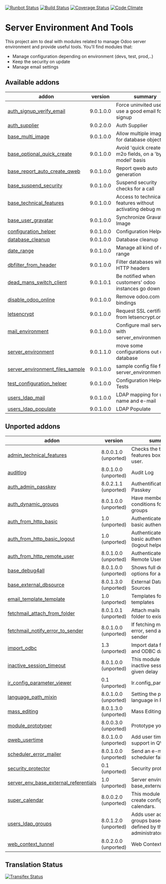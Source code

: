 [![Runbot Status](https://runbot.odoo-community.org/runbot/badge/flat/149/9.0.svg)](https://runbot.odoo-community.org/runbot/repo/github-com-oca-server-tools-149)
[![Build Status](https://travis-ci.org/OCA/server-tools.svg?branch=9.0)](https://travis-ci.org/OCA/server-tools)
[![Coverage Status](https://coveralls.io/repos/OCA/server-tools/badge.png?branch=9.0)](https://coveralls.io/r/OCA/server-tools?branch=9.0)
[![Code Climate](https://codeclimate.com/github/OCA/server-tools/badges/gpa.svg)](https://codeclimate.com/github/OCA/server-tools)

Server Environment And Tools
============================

This project aim to deal with modules related to manage Odoo server environment and provide useful tools. You'll find modules that:

 - Manage configuration depending on environment (devs, test, prod,..)
 - Keep the security on update
 - Manage email settings

[//]: # (addons)
Available addons
----------------
addon | version | summary
--- | --- | ---
[auth_signup_verify_email](auth_signup_verify_email/) | 9.0.1.0.0 | Force uninvited users to use a good email for signup
[auth_supplier](auth_supplier/) | 9.0.2.0.0 | Auth Supplier
[base_multi_image](base_multi_image/) | 9.0.1.0.0 | Allow multiple images for database objects
[base_optional_quick_create](base_optional_quick_create/) | 9.0.1.0.0 | Avoid 'quick create' on m2o fields, on a 'by model' basis
[base_report_auto_create_qweb](base_report_auto_create_qweb/) | 9.0.1.0.0 | Report qweb auto generation
[base_suspend_security](base_suspend_security/) | 9.0.1.0.0 | Suspend security checks for a call
[base_technical_features](base_technical_features/) | 9.0.1.0.0 | Access to technical features without activating debug mode
[base_user_gravatar](base_user_gravatar/) | 9.0.1.0.0 | Synchronize Gravatar Image
[configuration_helper](configuration_helper/) | 9.0.1.0.0 | Configuration Helper
[database_cleanup](database_cleanup/) | 9.0.1.0.0 | Database cleanup
[date_range](date_range/) | 9.0.1.0.0 | Manage all kind of date range
[dbfilter_from_header](dbfilter_from_header/) | 9.0.1.0.0 | Filter databases with HTTP headers
[dead_mans_switch_client](dead_mans_switch_client/) | 9.0.1.0.1 | Be notified when customers' odoo instances go down
[disable_odoo_online](disable_odoo_online/) | 9.0.1.0.0 | Remove odoo.com bindings
[letsencrypt](letsencrypt/) | 9.0.1.0.0 | Request SSL certificates from letsencrypt.org
[mail_environment](mail_environment/) | 9.0.1.0.0 | Configure mail servers with server_environment_files
[server_environment](server_environment/) | 9.0.1.1.0 | move some configurations out of the database
[server_environment_files_sample](server_environment_files_sample/) | 9.0.1.0.0 | sample config file for server_environment
[test_configuration_helper](test_configuration_helper/) | 9.0.1.0.0 | Configuration Helper - Tests
[users_ldap_mail](users_ldap_mail/) | 9.0.1.0.0 | LDAP mapping for user name and e-mail
[users_ldap_populate](users_ldap_populate/) | 9.0.1.0.0 | LDAP Populate

Unported addons
---------------
addon | version | summary
--- | --- | ---
[admin_technical_features](admin_technical_features/) | 8.0.0.1.0 (unported) | Checks the technical features box for admin user.
[auditlog](auditlog/) | 8.0.1.0.0 (unported) | Audit Log
[auth_admin_passkey](auth_admin_passkey/) | 8.0.2.1.1 (unported) | Authentification - Admin Passkey
[auth_dynamic_groups](auth_dynamic_groups/) | 8.0.1.0.0 (unported) | Have membership conditions for certain groups
[auth_from_http_basic](auth_from_http_basic/) | 1.0 (unported) | Authenticate via HTTP basic authentication
[auth_from_http_basic_logout](auth_from_http_basic_logout/) | 1.0 (unported) | Authenticate via HTTP basic authentication (logout helper)
[auth_from_http_remote_user](auth_from_http_remote_user/) | 8.0.1.0.0 (unported) | Authenticate via HTTP Remote User
[base_debug4all](base_debug4all/) | 8.0.1.0.0 (unported) | Shows full debug options for all users
[base_external_dbsource](base_external_dbsource/) | 8.0.1.3.0 (unported) | External Database Sources
[email_template_template](email_template_template/) | 1.0 (unported) | Templates for email templates
[fetchmail_attach_from_folder](fetchmail_attach_from_folder/) | 8.0.1.0.1 (unported) | Attach mails in an IMAP folder to existing objects
[fetchmail_notify_error_to_sender](fetchmail_notify_error_to_sender/) | 8.0.1.0.0 (unported) | If fetching mails gives error, send an email to sender
[import_odbc](import_odbc/) | 1.3 (unported) | Import data from SQL and ODBC data sources.
[inactive_session_timeout](inactive_session_timeout/) | 8.0.1.0.0 (unported) | This module disable all inactive sessions since a given delay
[ir_config_parameter_viewer](ir_config_parameter_viewer/) | 0.1 (unported) | Ir.config_parameter view
[language_path_mixin](language_path_mixin/) | 8.0.1.0.0 (unported) | Setting the partner's language in RML reports
[mass_editing](mass_editing/) | 8.0.1.3.0 (unported) | Mass Editing
[module_prototyper](module_prototyper/) | 8.0.0.3.0 (unported) | Prototype your module.
[qweb_usertime](qweb_usertime/) | 8.0.1.0.0 (unported) | Add user time rendering support in QWeb
[scheduler_error_mailer](scheduler_error_mailer/) | 8.0.1.0.0 (unported) | Send an e-mail when a scheduler fails
[security_protector](security_protector/) | 0.1 (unported) | Security protector
[server_env_base_external_referentials](server_env_base_external_referentials/) | 1.0 (unported) | Server environment for base_external_referential
[super_calendar](super_calendar/) | 8.0.0.2.0 (unported) | This module allows to create configurable calendars.
[users_ldap_groups](users_ldap_groups/) | 8.0.1.2.0 (unported) | Adds user accounts to groups based on rules defined by the administrator.
[web_context_tunnel](web_context_tunnel/) | 8.0.2.0.0 (unported) | Web Context Tunnel

[//]: # (end addons)

Translation Status
------------------
[![Transifex Status](https://www.transifex.com/projects/p/OCA-server-tools-9-0/chart/image_png)](https://www.transifex.com/projects/p/OCA-server-tools-9-0)
